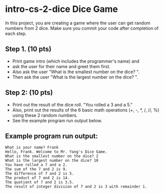 # intro-cs-2-dice Dice Game
In this project, you are creating a game where the user can get random numbers from 2 dice. Make sure you commit your code after completion of each step.

## Step 1. (10 pts)
- Print game intro (which includes the programmer's name) and 
- ask the user for their name and greet them first.
- Also ask the user "What is the smallest number on the dice? ".
- Then ask the user "What is the largest number on the dice? ".
## Step 2: (10 pts) 
- Print out the result of the dice roll. "You rolled a 3 and a 5."
- Also, print out the results of the 6 basic math operations (+, -, *, /, //, %) using these 2 random numbers.
- See the example program run output below.

## Example program run output:
```
What is your name? Frank
Hello, Frank. Welcome to Mr. Yang's Dice Game.
What is the smallest number on the dice? 2
What is the largest number on the dice? 10
You have rolled a 7 and a 2.
The sum of the 7 and 2 is 9.
The difference of 7 and 2 is 5.
The product of 7 and 2 is 14.
The quotient of 7 and 2 is 3.5.
The result of integer division of 7 and 2 is 3 with remainder 1.
```

